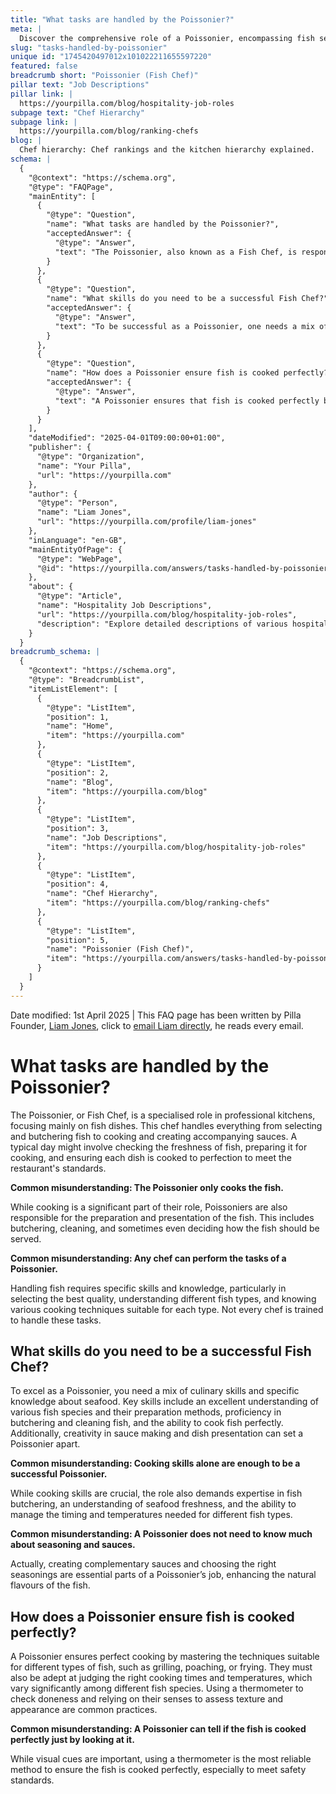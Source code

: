 ```yaml
---
title: "What tasks are handled by the Poissonier?"
meta: |
  Discover the comprehensive role of a Poissonier, encompassing fish selection, butchering, cooking techniques, and perfecting sauces for exquisite fish dishes.
slug: "tasks-handled-by-poissonier"
unique id: "1745420497012x101022211655597220"
featured: false
breadcrumb short: "Poissonier (Fish Chef)"
pillar text: "Job Descriptions"
pillar link: |
  https://yourpilla.com/blog/hospitality-job-roles
subpage text: "Chef Hierarchy"
subpage link: |
  https://yourpilla.com/blog/ranking-chefs
blog: |
  Chef hierarchy: Chef rankings and the kitchen hierarchy explained.
schema: |
  {
    "@context": "https://schema.org",
    "@type": "FAQPage",
    "mainEntity": [
      {
        "@type": "Question",
        "name": "What tasks are handled by the Poissonier?",
        "acceptedAnswer": {
          "@type": "Answer",
          "text": "The Poissonier, also known as a Fish Chef, is responsible for a variety of tasks in professional kitchens, centred around fish dishes. Their duties include selecting and butchering fish, and preparing and cooking fish to the restaurant's standards. They also create sauces that complement fish dishes, while ensuring preparation and presentation maintain high quality."
        }
      },
      {
        "@type": "Question",
        "name": "What skills do you need to be a successful Fish Chef?",
        "acceptedAnswer": {
          "@type": "Answer",
          "text": "To be successful as a Poissonier, one needs a mix of culinary skills specific to seafood. Key skills include an extensive understanding of various fish species and their preparation methods, proficiency in butchering and cleaning fish, expertise in cooking fish perfectly, and creativity in sauce making and dish presentation."
        }
      },
      {
        "@type": "Question",
        "name": "How does a Poissonier ensure fish is cooked perfectly?",
        "acceptedAnswer": {
          "@type": "Answer",
          "text": "A Poissonier ensures that fish is cooked perfectly by mastering various cooking techniques suitable for different types of fish, such as grilling, poaching, or frying. They use a thermometer to ascertain correct doneness and rely on their senses to evaluate the texture and appearance, ensuring that each fish dish meets both safety and quality standards."
        }
      }
    ],
    "dateModified": "2025-04-01T09:00:00+01:00",
    "publisher": {
      "@type": "Organization",
      "name": "Your Pilla",
      "url": "https://yourpilla.com"
    },
    "author": {
      "@type": "Person",
      "name": "Liam Jones",
      "url": "https://yourpilla.com/profile/liam-jones"
    },
    "inLanguage": "en-GB",
    "mainEntityOfPage": {
      "@type": "WebPage",
      "@id": "https://yourpilla.com/answers/tasks-handled-by-poissonier"
    },
    "about": {
      "@type": "Article",
      "name": "Hospitality Job Descriptions",
      "url": "https://yourpilla.com/blog/hospitality-job-roles",
      "description": "Explore detailed descriptions of various hospitality roles including the duties and qualifications needed for each position."
    }
  }
breadcrumb_schema: |
  {
    "@context": "https://schema.org",
    "@type": "BreadcrumbList",
    "itemListElement": [
      {
        "@type": "ListItem",
        "position": 1,
        "name": "Home",
        "item": "https://yourpilla.com"
      },
      {
        "@type": "ListItem",
        "position": 2,
        "name": "Blog",
        "item": "https://yourpilla.com/blog"
      },
      {
        "@type": "ListItem",
        "position": 3,
        "name": "Job Descriptions",
        "item": "https://yourpilla.com/blog/hospitality-job-roles"
      },
      {
        "@type": "ListItem",
        "position": 4,
        "name": "Chef Hierarchy",
        "item": "https://yourpilla.com/blog/ranking-chefs"
      },
      {
        "@type": "ListItem",
        "position": 5,
        "name": "Poissonier (Fish Chef)",
        "item": "https://yourpilla.com/answers/tasks-handled-by-poissonier"
      }
    ]
  }
---
```


Date modified: 1st April 2025 | This FAQ page has been written by Pilla Founder, [Liam Jones](https://yourpilla.com/profile/liam-jones), click to [email Liam directly](https://mailto:liam@yourpilla.com), he reads every email.

# What tasks are handled by the Poissonier?

The Poissonier, or Fish Chef, is a specialised role in professional kitchens, focusing mainly on fish dishes. This chef handles everything from selecting and butchering fish to cooking and creating accompanying sauces. A typical day might involve checking the freshness of fish, preparing it for cooking, and ensuring each dish is cooked to perfection to meet the restaurant's standards.

**Common misunderstanding: The Poissonier only cooks the fish.**

While cooking is a significant part of their role, Poissoniers are also responsible for the preparation and presentation of the fish. This includes butchering, cleaning, and sometimes even deciding how the fish should be served.

**Common misunderstanding: Any chef can perform the tasks of a Poissonier.**

Handling fish requires specific skills and knowledge, particularly in selecting the best quality, understanding different fish types, and knowing various cooking techniques suitable for each type. Not every chef is trained to handle these tasks.

## What skills do you need to be a successful Fish Chef?

To excel as a Poissonier, you need a mix of culinary skills and specific knowledge about seafood. Key skills include an excellent understanding of various fish species and their preparation methods, proficiency in butchering and cleaning fish, and the ability to cook fish perfectly. Additionally, creativity in sauce making and dish presentation can set a Poissonier apart.

**Common misunderstanding: Cooking skills alone are enough to be a successful Poissonier.**

While cooking skills are crucial, the role also demands expertise in fish butchering, an understanding of seafood freshness, and the ability to manage the timing and temperatures needed for different fish types.

**Common misunderstanding: A Poissonier does not need to know much about seasoning and sauces.**

Actually, creating complementary sauces and choosing the right seasonings are essential parts of a Poissonier’s job, enhancing the natural flavours of the fish.

## How does a Poissonier ensure fish is cooked perfectly?

A Poissonier ensures perfect cooking by mastering the techniques suitable for different types of fish, such as grilling, poaching, or frying. They must also be adept at judging the right cooking times and temperatures, which vary significantly among different fish species. Using a thermometer to check doneness and relying on their senses to assess texture and appearance are common practices.

**Common misunderstanding: A Poissonier can tell if the fish is cooked perfectly just by looking at it.**

While visual cues are important, using a thermometer is the most reliable method to ensure the fish is cooked perfectly, especially to meet safety standards.